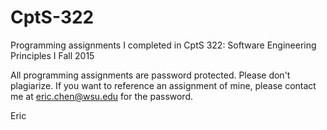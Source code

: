 # CptS-322
Programming assignments I completed in CptS 322: Software Engineering Principles I Fall 2015

All programming assignments are password protected. Please don't plagiarize. 
If you want to reference an assignment of mine, please contact me at eric.chen@wsu.edu for the password. 

Eric
